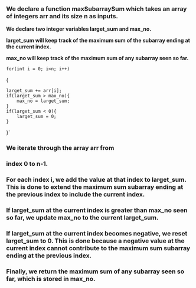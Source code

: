 ### We declare a function maxSubarraySum which takes an array of integers arr and its size n as inputs.

**We declare two integer variables larget_sum and max_no.**

**larget_sum will keep track of the maximum sum of the subarray ending at the current index.**

**max_no will keep track of the maximum sum of any subarray seen so far.**

`for(int i = 0; i<n; i++)`

{

    larget_sum += arr[i];
    if(larget_sum > max_no){
        max_no = larget_sum;
    }
    if(larget_sum < 0){
        larget_sum = 0;
    }

}`

### We iterate through the array arr from

### index 0 to n-1.

### For each index i, we add the value at that index to larget_sum. This is done to extend the maximum sum subarray ending at the previous index to include the current index.

### If larget_sum at the current index is greater than max_no seen so far, we update max_no to the current larget_sum.

### If larget_sum at the current index becomes negative, we reset larget_sum to 0. This is done because a negative value at the current index cannot contribute to the maximum sum subarray ending at the previous index.

### Finally, we return the maximum sum of any subarray seen so far, which is stored in max_no.
